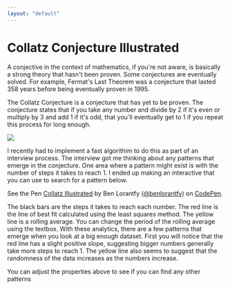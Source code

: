 ```yaml
--- 
layout: "default"
---
```

# Collatz Conjecture Illustrated

A conjective in the context of mathematics, if you're not aware, is basically a strong theory that hasn't been proven. Some conjectures are eventually solved. For example, Fermat's Last Theorem was a conjecture that lasted 358 years before being eventually proven in 1995.

The Collatz Conjecture is a conjecture that has yet to be proven. The conjecture states that if you take any number and divide by 2 if it's even or multiply by 3 and add 1 if it's odd, that you'll eventually get to 1 if you repeat this process for long enough. 

<img style="display:block; margin:auto" src="https://imgs.xkcd.com/comics/collatz_conjecture.png"/>

I recently had to implement a fast algorithim to do this as part of an interview process. The interview got me thinking about any patterns that emerge in the conjecture. One area where a pattern might exist is with the number of steps it takes to reach 1. I ended up making an interactive that you can use to search for a pattern below.

<p data-height="567" data-theme-id="0" data-slug-hash="KWzXoX" data-default-tab="result" data-user="benlorantfy" data-embed-version="2" data-pen-title="Collatz Illustrated" class="codepen">See the Pen <a href="http://codepen.io/benlorantfy/pen/KWzXoX/">Collatz Illustrated</a> by Ben Lorantfy (<a href="http://codepen.io/benlorantfy">@benlorantfy</a>) on <a href="http://codepen.io">CodePen</a>.</p>
<script async src="https://production-assets.codepen.io/assets/embed/ei.js"></script>

The black bars are the steps it takes to reach each number. The red line is the line of best fit calculated using the least squares method. The yellow line is a rolling average. You can change the period of the rolling average using the textbox. With these analytics, there are a few patterns that emerge when you look at a big enough dataset. First you will notice that the red line has a slight positive slope, suggesting bigger numbers generally take more steps to reach 1. The yellow line also seems to suggest that the randomness of the data increases as the numbers increase.

You can adjust the properties above to see if you can find any other patterns
